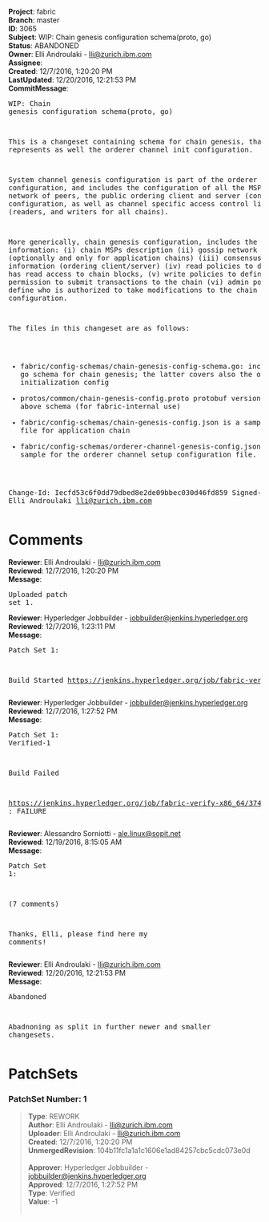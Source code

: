<strong>Project</strong>: fabric<br><strong>Branch</strong>: master<br><strong>ID</strong>: 3065<br><strong>Subject</strong>: WIP: Chain genesis configuration schema(proto, go)<br><strong>Status</strong>: ABANDONED<br><strong>Owner</strong>: Elli Androulaki - lli@zurich.ibm.com<br><strong>Assignee</strong>:<br><strong>Created</strong>: 12/7/2016, 1:20:20 PM<br><strong>LastUpdated</strong>: 12/20/2016, 12:21:53 PM<br><strong>CommitMessage</strong>:<br><pre>WIP: Chain genesis configuration schema(proto, go)

This is a changeset containing schema for chain genesis,
that represents as well the orderer channel init configuration.

System channel genesis configuration is part of the orderer
setup configuration, and includes the configuration of all the
MSPs in the network of peers, the public ordering client and server
(consensus) configuration, as well as channel specific access
control lists (readers, and writers for all chains).

More generically, chain genesis configuration, includes the following
information:
(i) chain MSPs description
(ii) gossip network information (optionally and only for application
chains)
(iii) consensus specific information (ordering client/server)
(iv) read policies to define who has read access to chain blocks,
(v) write policies to define who has permission to submit
transactions to the chain
(vi) admin policy, to define who is authorized to take modifications
to the chain configuration.

The files in this changeset are as follows:
 - fabric/config-schemas/chain-genesis-config-schema.go: includes the go
   schema for chain genesis; the latter covers also the orderer
   channel initialization config
 - protos/common/chain-genesis-config.proto protobuf version of the
   above schema (for fabric-internal use)
 - fabric/config-schemas/chain-genesis-config.json is a sample config
   file for application chain
 - fabric/config-schemas/orderer-channel-genesis-config.json is a
   sample for the orderer channel setup configuration file.

Change-Id: Iecfd53c6f0dd79dbed8e2de09bbec030d46fd859
Signed-off-by: Elli Androulaki <lli@zurich.ibm.com>
</pre><h1>Comments</h1><strong>Reviewer</strong>: Elli Androulaki - lli@zurich.ibm.com<br><strong>Reviewed</strong>: 12/7/2016, 1:20:20 PM<br><strong>Message</strong>: <pre>Uploaded patch set 1.</pre><strong>Reviewer</strong>: Hyperledger Jobbuilder - jobbuilder@jenkins.hyperledger.org<br><strong>Reviewed</strong>: 12/7/2016, 1:23:11 PM<br><strong>Message</strong>: <pre>Patch Set 1:

Build Started https://jenkins.hyperledger.org/job/fabric-verify-x86_64/3747/</pre><strong>Reviewer</strong>: Hyperledger Jobbuilder - jobbuilder@jenkins.hyperledger.org<br><strong>Reviewed</strong>: 12/7/2016, 1:27:52 PM<br><strong>Message</strong>: <pre>Patch Set 1: Verified-1

Build Failed 

https://jenkins.hyperledger.org/job/fabric-verify-x86_64/3747/ : FAILURE</pre><strong>Reviewer</strong>: Alessandro Sorniotti - ale.linux@sopit.net<br><strong>Reviewed</strong>: 12/19/2016, 8:15:05 AM<br><strong>Message</strong>: <pre>Patch Set 1:

(7 comments)

Thanks, Elli, please find here my comments!</pre><strong>Reviewer</strong>: Elli Androulaki - lli@zurich.ibm.com<br><strong>Reviewed</strong>: 12/20/2016, 12:21:53 PM<br><strong>Message</strong>: <pre>Abandoned

Abadnoning as split in further newer and smaller changesets.</pre><h1>PatchSets</h1><h3>PatchSet Number: 1</h3><blockquote><strong>Type</strong>: REWORK<br><strong>Author</strong>: Elli Androulaki - lli@zurich.ibm.com<br><strong>Uploader</strong>: Elli Androulaki - lli@zurich.ibm.com<br><strong>Created</strong>: 12/7/2016, 1:20:20 PM<br><strong>UnmergedRevision</strong>: 104b11fc1a1a1c1606e1ad84257cbc5cdc073e0d<br><br><strong>Approver</strong>: Hyperledger Jobbuilder - jobbuilder@jenkins.hyperledger.org<br><strong>Approved</strong>: 12/7/2016, 1:27:52 PM<br><strong>Type</strong>: Verified<br><strong>Value</strong>: -1<br><br></blockquote>